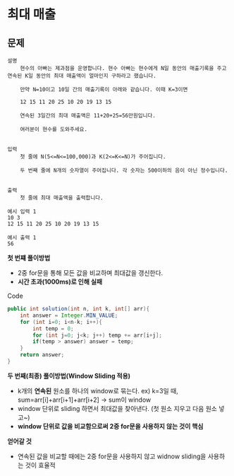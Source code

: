 # 최대 매출

## 문제
```
설명
    현수의 아빠는 제과점을 운영합니다. 현수 아빠는 현수에게 N일 동안의 매출기록을 주고 연속된 K일 동안의 최대 매출액이 얼마인지 구하라고 했습니다.

    만약 N=10이고 10일 간의 매출기록이 아래와 같습니다. 이때 K=3이면

    12 15 11 20 25 10 20 19 13 15
    
    연속된 3일간의 최대 매출액은 11+20+25=56만원입니다.
    
    여러분이 현수를 도와주세요.


입력
    첫 줄에 N(5<=N<=100,000)과 K(2<=K<=N)가 주어집니다.
    
    두 번째 줄에 N개의 숫자열이 주어집니다. 각 숫자는 500이하의 음이 아닌 정수입니다.


출력
    첫 줄에 최대 매출액을 출력합니다.
```
```
예시 입력 1 
10 3
12 15 11 20 25 10 20 19 13 15

예시 출력 1
56
```

**첫 번쨰 풀이방법**
- 2중 for문을 통해 모든 값을 비교하며 최대값을 갱신한다.
- **시간 초과(1000ms)로 인해 실패**

Code
```java
public int solution(int n, int k, int[] arr){
    int answer = Integer.MIN_VALUE;
    for (int i=0; i<n-k; i++){
        int temp = 0;
        for (int j=0; j<k; j++) temp += arr[i+j];
        if(temp > answer) answer = temp;
    }
    return answer;
}
```

**두 번째(최종) 풀이방법(Window Sliding 적용)**
- k개의 **연속된** 원소를 하나의 window로 묶는다. ex) k=3일 때, sum=arr[i]+arr[i+1]+arr[i+2] -> sum이 window
- window 단위로 sliding 하면서 최대값을 찾아낸다. (첫 원소 지우고 다음 원소 넣고~)
- **window 단위로 값을 비교함으로써 2중 for문을 사용하지 않는 것이 핵심**

**얻어갈 것**
- 연속된 값을 비교할 때에는 2중 for문을 사용하지 않고 widnow sliding을 사용하는 것이 효율적